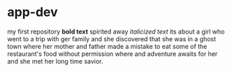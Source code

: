 # app-dev
my first repository 
**bold text**
spirited away
	*italicized text*
 its about a girl who went to a trip with ger family and she discovered that she was in a ghost town where her mother and father made a mistake to eat some of the restaurant's food without permission where and adventure awaits for her and she met her long time savior.
